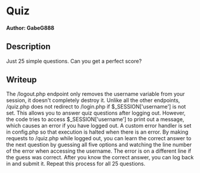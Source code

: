 # Quiz

#### Author: GabeG888

## Description

Just 25 simple questions. Can you get a perfect score?

## Writeup

The /logout.php endpoint only removes the username variable from your session, it doesn't completely destroy it. Unlike all the other endpoints, /quiz.php does not redirect to /login.php if $\_SESSION['username'] is not set. This allows you to answer quiz questions after logging out. However, the code tries to access $\_SESSION['username'] to print out a message, which causes an error if you have logged out. A custom error handler is set in config.php so that execution is halted when there is an error. By making requests to /quiz.php while logged out, you can learn the correct answer to the next question by guessing all five options and watching the line number of the error when accessing the username. The error is on a different line if the guess was correct. After you know the correct answer, you can log back in and submit it. Repeat this process for all 25 questions.
